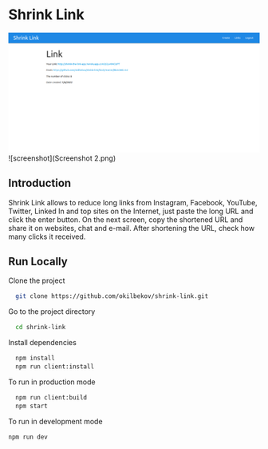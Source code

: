 # Shrink Link

![screenshot](Screenshot.png)
![screenshot](Screenshot 2.png)

## Introduction

Shrink Link allows to reduce long links from Instagram, Facebook, YouTube, Twitter, Linked In and top sites on the Internet, just paste the long URL and click the enter button. On the next screen, copy the shortened URL and share it on websites, chat and e-mail. After shortening the URL, check how many clicks it received.

## Run Locally

Clone the project

```bash
  git clone https://github.com/okilbekov/shrink-link.git
```

Go to the project directory

```bash
  cd shrink-link
```

Install dependencies

```bash
  npm install
  npm run client:install
```

To run in production mode

```bash
  npm run client:build
  npm start
```

To run in development mode

```bash
npm run dev
```